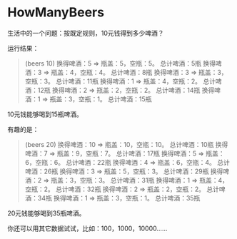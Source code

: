 # HowManyBeers
生活中的一个问题：按既定规则，10元钱得到多少啤酒？

运行结果：
> (beers 10)
换得啤酒：5 => 瓶盖：5，空瓶：5。
总计啤酒：5瓶
换得啤酒：3 => 瓶盖：4，空瓶：4。
总计啤酒：8瓶
换得啤酒：3 => 瓶盖：3，空瓶：3。
总计啤酒：11瓶
换得啤酒：1 => 瓶盖：4，空瓶：2。
总计啤酒：12瓶
换得啤酒：2 => 瓶盖：2，空瓶：2。
总计啤酒：14瓶
换得啤酒：1 => 瓶盖：3，空瓶：1。
总计啤酒：15瓶

10元钱能够喝到15瓶啤酒。
> 

有趣的是：
> (beers 20)
换得啤酒：10 => 瓶盖：10，空瓶：10。
总计啤酒：10瓶
换得啤酒：7 => 瓶盖：9，空瓶：7。
总计啤酒：17瓶
换得啤酒：5 => 瓶盖：6，空瓶：6。
总计啤酒：22瓶
换得啤酒：4 => 瓶盖：6，空瓶：4。
总计啤酒：26瓶
换得啤酒：3 => 瓶盖：5，空瓶：3。
总计啤酒：29瓶
换得啤酒：2 => 瓶盖：3，空瓶：3。
总计啤酒：31瓶
换得啤酒：1 => 瓶盖：4，空瓶：2。
总计啤酒：32瓶
换得啤酒：2 => 瓶盖：2，空瓶：2。
总计啤酒：34瓶
换得啤酒：1 => 瓶盖：3，空瓶：1。
总计啤酒：35瓶

20元钱能够喝到35瓶啤酒。
> 

你还可以用其它数据试试，比如：100，1000，10000……
